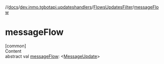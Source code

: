 //[docs](../../../index.md)/[dev.inmo.tgbotapi.updateshandlers](../index.md)/[FlowsUpdatesFilter](index.md)/[messageFlow](message-flow.md)



# messageFlow  
[common]  
Content  
abstract val [messageFlow](message-flow.md): <[MessageUpdate](../../dev.inmo.tgbotapi.types.update/-message-update/index.md)>  



